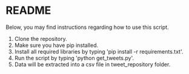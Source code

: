 # README

Below, you may find instructions regarding how to use this script.

1. Clone the repository.
2. Make sure you have pip installed.
3. Install all required libraries by typing 'pip install -r requirements.txt'.
4. Run the script by typing 'python get_tweets.py'.
5. Data will be extracted into a csv file in tweet_repository folder.
